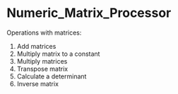 # Numeric_Matrix_Processor

Operations with matrices:

1. Add matrices
2. Multiply matrix to a constant
3. Multiply matrices
4. Transpose matrix
5. Calculate a determinant
6. Inverse matrix
